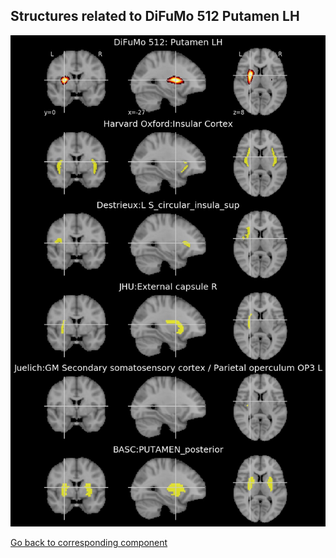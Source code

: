 


## Structures related to DiFuMo 512 Putamen LH

![111](111.jpg "Structures related to DiFuMo 512 Putamen LH")

[Go back to corresponding component](https://parietal-inria.github.io/DiFuMo/512/html/111.html)